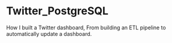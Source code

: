 # Twitter_PostgreSQL
How I built a Twitter dashboard, From building an ETL pipeline to automatically update a dashboard.

